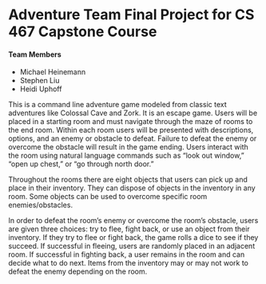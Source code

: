# Adventure Team Final Project for CS 467 Capstone Course

#### Team Members
* Michael Heinemann
* Stephen Liu
* Heidi Uphoff

This is a command line adventure game modeled from classic text adventures like Colossal Cave and Zork. It is an escape game. Users will be placed in a starting room and must navigate through the maze of rooms to the end room. Within each room users will be presented with descriptions,  options, and an enemy or obstacle to defeat. Failure to defeat the enemy or overcome the obstacle will result in the game ending. Users interact with the room using natural language commands such as “look out window,” “open up chest,” or “go through north door.” 

Throughout the rooms there are eight objects that users can pick up and place in their inventory. They can dispose of objects in the inventory in any room. Some objects can be used to overcome specific room enemies/obstacles. 

In order to defeat the room’s enemy or overcome the room’s obstacle, users are given three choices: try to flee, fight back, or use an object from their inventory. If they try to flee or fight back, the game rolls a dice to see if they succeed. If successful in fleeing, users are randomly placed in an adjacent room. If successful in fighting back, a user remains in the room and can decide what to do next. Items from the inventory may or may not work to defeat the enemy depending on the room. 
